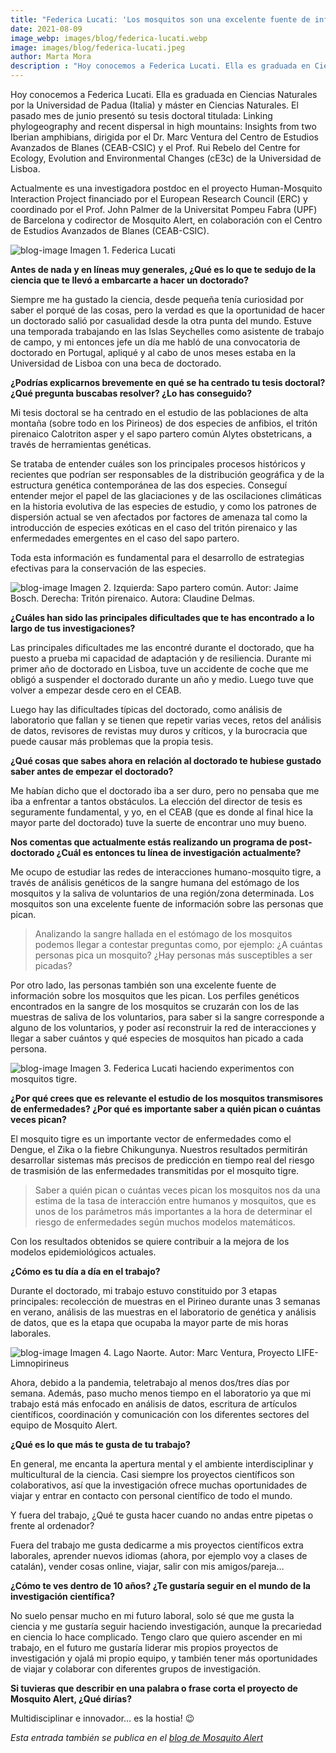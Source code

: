 ```yaml
---
title: "Federica Lucati: 'Los mosquitos son una excelente fuente de información sobre las personas que pican'"
date: 2021-08-09
image_webp: images/blog/federica-lucati.webp
image: images/blog/federica-lucati.jpeg
author: Marta Mora
description : "Hoy conocemos a Federica Lucati. Ella es graduada en Ciencias Naturales por la Universidad de Padua (Italia) y máster en Ciencias Naturales."
---
```


Hoy conocemos a Federica Lucati. Ella es graduada en Ciencias Naturales por la Universidad de Padua (Italia) y máster en Ciencias Naturales. El pasado mes de junio presentó su tesis doctoral titulada: Linking phylogeography and recent dispersal in high mountains: Insights from two Iberian amphibians, dirigida por el Dr. Marc Ventura del Centro de Estudios Avanzados de Blanes (CEAB-CSIC) y el Prof. Rui Rebelo del Centre for Ecology, Evolution and Environmental Changes (cE3c) de la Universidad de Lisboa.

Actualmente es una investigadora postdoc en el proyecto Human-Mosquito Interaction Project financiado por el European Research Council (ERC) y coordinado por el Prof. John Palmer de la Universitat Pompeu Fabra (UPF) de Barcelona y codirector de Mosquito Alert, en colaboración con el Centro de Estudios Avanzados de Blanes (CEAB-CSIC).

![blog-image](/images/blog/federica-lucati.jpeg)
Imagen 1. Federica Lucati

**Antes de nada y en líneas muy generales, ¿Qué es lo que te sedujo de la ciencia que te llevó a embarcarte a hacer un doctorado?**

Siempre me ha gustado la ciencia, desde pequeña tenía curiosidad por saber el porqué de las cosas, pero la verdad es que la oportunidad de hacer un doctorado salió por casualidad desde la otra punta del mundo. Estuve una temporada trabajando en las Islas Seychelles como asistente de trabajo de campo, y mi entonces jefe un día me habló de una convocatoria de doctorado en Portugal, apliqué y al cabo de unos meses estaba en la Universidad de Lisboa con una beca de doctorado.

**¿Podrías explicarnos brevemente en qué se ha centrado tu tesis doctoral? ¿Qué pregunta buscabas resolver? ¿Lo has conseguido?**

Mi tesis doctoral se ha centrado en el estudio de las poblaciones de alta montaña (sobre todo en los Pirineos) de dos especies de anfibios, el tritón pirenaico Calotriton asper y el sapo partero común Alytes obstetricans, a través de herramientas genéticas.

Se trataba de entender cuáles son los principales procesos históricos y recientes que podrían ser responsables de la distribución geográfica y de la estructura genética contemporánea de las dos especies. Conseguí entender mejor el papel de las glaciaciones y de las oscilaciones climáticas en la historia evolutiva de las especies de estudio, y como los patrones de dispersión actual se ven afectados por factores de amenaza tal como la introducción de especies exóticas en el caso del tritón pirenaico y las enfermedades emergentes en el caso del sapo partero.

Toda esta información es fundamental para el desarrollo de estrategias efectivas para la conservación de las especies.

![blog-image](/images/blog/federica-amfibis.jpg)
Imagen 2.  Izquierda: Sapo partero común. Autor: Jaime Bosch. Derecha: Tritón pirenaico. Autora: Claudine Delmas.

**¿Cuáles han sido las principales dificultades que te has encontrado a lo largo de tus investigaciones?**

Las principales dificultades me las encontré durante el doctorado, que ha puesto a prueba mi capacidad de adaptación y de resiliencia. Durante mi primer año de doctorado en Lisboa, tuve un accidente de coche que me obligó a suspender el doctorado durante un año y medio. Luego tuve que volver a empezar desde cero en el CEAB.

Luego hay las dificultades típicas del doctorado, como análisis de laboratorio que fallan y se tienen que repetir varias veces, retos del análisis de datos, revisores de revistas muy duros y críticos, y la burocracia que puede causar más problemas que la propia tesis.

**¿Qué cosas que sabes ahora en relación al doctorado te hubiese gustado saber antes de empezar el doctorado?**

Me habían dicho que el doctorado iba a ser duro, pero no pensaba que me iba a enfrentar a tantos obstáculos. La elección del director de tesis es seguramente fundamental, y yo, en el CEAB (que es donde al final hice la mayor parte del doctorado) tuve la suerte de encontrar uno muy bueno.

**Nos comentas que actualmente estás realizando un programa de post-doctorado ¿Cuál es entonces tu línea de investigación actualmente?**

Me ocupo de estudiar las redes de interacciones humano-mosquito tigre, a través de análisis genéticos de la sangre humana del estómago de los mosquitos y la saliva de voluntarios de una región/zona determinada. Los mosquitos son una excelente fuente de información sobre las personas que pican.

> Analizando la sangre hallada en el estómago de los mosquitos podemos llegar a contestar preguntas como, por ejemplo: ¿A cuántas personas pica un mosquito? ¿Hay personas más susceptibles a ser picadas?

Por otro lado, las personas también son una excelente fuente de información sobre los mosquitos que les pican. Los perfiles genéticos encontrados en la sangre de los mosquitos se cruzarán con los de las muestras de saliva de los voluntarios, para saber si la sangre corresponde a alguno de los voluntarios, y poder así reconstruir la red de interacciones y llegar a saber cuántos y qué especies de mosquitos han picado a cada persona.

![blog-image](/images/blog/federica-mosquitos.jpg)
Imagen 3. Federica Lucati haciendo experimentos con mosquitos tigre.

**¿Por qué crees que es relevante el estudio de los mosquitos transmisores de enfermedades? ¿Por qué es importante saber a quién pican o cuántas veces pican?**

El mosquito tigre es un importante vector de enfermedades como el Dengue, el Zika o la fiebre Chikungunya. Nuestros resultados permitirán desarrollar sistemas más precisos de predicción en tiempo real del riesgo de trasmisión de las enfermedades transmitidas por el mosquito tigre.

> Saber a quién pican o cuántas veces pican los mosquitos nos da una estima de la tasa de interacción entre humanos y mosquitos, que es unos de los parámetros más importantes a la hora de determinar el riesgo de enfermedades según muchos modelos matemáticos.

Con los resultados obtenidos se quiere contribuir a la mejora de los modelos epidemiológicos actuales.

**¿Cómo es tu día a día en el trabajo?**

Durante el doctorado, mi trabajo estuvo constituido por 3 etapas principales: recolección de muestras en el Pirineo durante unas 3 semanas en verano, análisis de las muestras en el laboratorio de genética y análisis de datos, que es la etapa que ocupaba la mayor parte de mis horas laborales.

![blog-image](/images/blog/Estany-Naorte.jpg)
Imagen 4. Lago Naorte. Autor: Marc Ventura, Proyecto LIFE-Limnopirineus

Ahora, debido a la pandemia, teletrabajo al menos dos/tres días por semana. Además, paso mucho menos tiempo en el laboratorio ya que mi trabajo está más enfocado en análisis de datos, escritura de artículos científicos, coordinación y comunicación con los diferentes sectores del equipo de Mosquito Alert.

**¿Qué es lo que más te gusta de tu trabajo?**

En general, me encanta la apertura mental y el ambiente interdisciplinar y multicultural de la ciencia. Casi siempre los proyectos científicos son colaborativos, así que la investigación ofrece muchas oportunidades de viajar y entrar en contacto con personal científico de todo el mundo.

Y fuera del trabajo, ¿Qué te gusta hacer cuando no andas entre pipetas o frente al ordenador?

Fuera del trabajo me gusta dedicarme a mis proyectos científicos extra laborales, aprender nuevos idiomas (ahora, por ejemplo voy a clases de catalán), vender cosas online, viajar, salir con mis amigos/pareja…

**¿Cómo te ves dentro de 10 años? ¿Te gustaría seguir en el mundo de la investigación científica?**

No suelo pensar mucho en mi futuro laboral, solo sé que me gusta la ciencia y me gustaría seguir haciendo investigación, aunque la precariedad en ciencia lo hace complicado. Tengo claro que quiero ascender en mi trabajo, en el futuro me gustaría liderar mis propios proyectos de investigación y ojalá mi propio equipo, y también tener más oportunidades de viajar y colaborar con diferentes grupos de investigación.

**Si tuvieras que describir en una palabra o frase corta el proyecto de Mosquito Alert, ¿Qué dirías?**

Multidisciplinar e innovador… es la hostia! 😉

*Esta entrada también se publica en el [blog de Mosquito Alert](http://www.mosquitoalert.com/los-mosquitos-son-una-excelente-fuente-de-informacion-sobre-las-personas-que-pican-nos-explica-federica-lucati/)*

